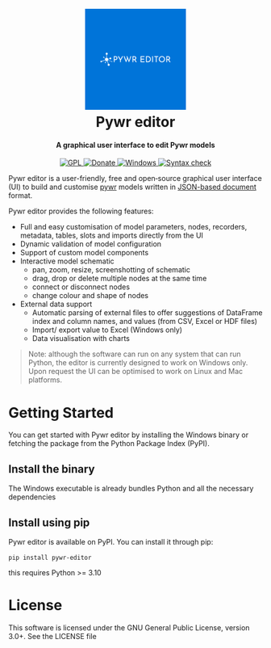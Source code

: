 <h1 style="text-align:center">
  <br>
  <img src="./pywr_editor/assets/logo-color.png" alt="Pywr editor" width="200">
  <br>
  Pywr editor
  <br>
</h1>

<h4 align="center">A graphical user interface to edit Pywr models</h4>


<p  style="text-align:center">
  <a href="https://www.gnu.org/licenses/gpl-3.0.en.html">
    <img src="https://img.shields.io/badge/license-GPL-blue"
         alt="GPL" />
  </a>
  <a href="paypal.me/ssimoncelli87">
    <img src="https://img.shields.io/badge/%C2%A3-donate-brightgreen" alt="Donate" />
  </a>
  <a href="https://github.com/pywr-editor/editor/actions/workflows/test_windows.yaml">
    <img src="https://github.com/pywr-editor/editor/actions/workflows/test_windows.yaml/badge.svg" alt="Windows" />
  </a>
  <a href="https://github.com/pywr-editor/editor/actions/workflows/flake8.yaml">
    <img src="https://github.com/pywr-editor/editor/actions/workflows/flake8.yaml/badge.svg" alt="Syntax check" />
  </a>
</p>


Pywr editor is a user-friendly, free and open‑source graphical user interface (UI) to build and customise [pywr](https://github.com/pywr/pywr) 
models written in [JSON-based document](https://pywr.github.io/pywr/json.html) format. 

Pywr editor provides the following features:

- Full and easy customisation of model parameters, nodes, recorders, metadata, tables, slots and imports directly from the UI
- Dynamic validation of model configuration  
- Support of custom model components
- Interactive model schematic
  - pan, zoom, resize, screenshotting of schematic
  - drag, drop or delete multiple nodes at the same time
  - connect or disconnect nodes
  - change colour and shape of nodes
- External data support
  - Automatic parsing of external files to offer suggestions of DataFrame index and column names, and values (from CSV, Excel or HDF files)
  - Import/ export value to Excel (Windows only)
  - Data visualisation with charts

> Note: although the software can run on any system that can run Python, 
> the editor is currently designed to work on Windows only. Upon request
> the UI can be optimised to work on Linux and Mac platforms.

# Getting Started
You can get started with Pywr editor by installing the Windows binary or fetching the
package from the Python Package Index (PyPI).

## Install the binary
The Windows executable is already bundles Python and all the necessary dependencies

## Install using pip
Pywr editor is available on PyPI. You can install it through pip:

    pip install pywr-editor

this requires Python >= 3.10

# License
This software is licensed under the GNU General Public License, version 3.0+. See the LICENSE file
